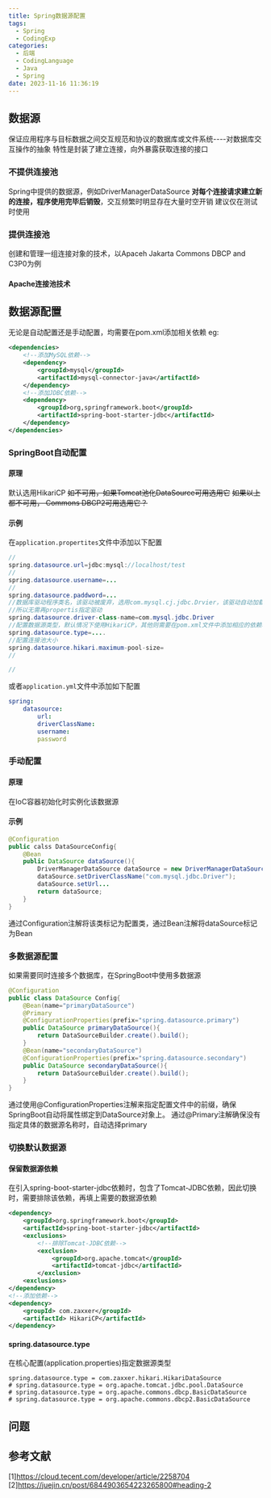 ```yaml
---
title: Spring数据源配置
tags:
  - Spring
  - CodingExp
categories:
  - 后端
  - CodingLanguage
  - Java
  - Spring
date: 2023-11-16 11:36:19
---
```

## 数据源
保证应用程序与目标数据之间交互规范和协议的数据库或文件系统----对数据库交互操作的抽象
特性是封装了建立连接，向外暴露获取连接的接口

### 不提供连接池
Spring中提供的数据源，例如DriverManagerDataSource
**对每个连接请求建立新的连接，程序使用完毕后销毁**，交互频繁时明显存在大量时空开销
建议仅在测试时使用
### 提供连接池
创建和管理一组连接对象的技术，以Apaceh Jakarta Commons DBCP and C3P0为例
#### Apache连接池技术


## 数据源配置
无论是自动配置还是手动配置，均需要在pom.xml添加相关依赖
eg:
```xml
<dependencies>
	<!--添加MySQL依赖-->
	<dependency>
		<groupId>mysql</groupId>
		<artifactId>mysql-connector-java</artifactId>
	</dependency>
	<!--添加JDBC依赖-->
	<dependency>
		<groupId>org,springframework.boot</groupId>
		<artifactId>spring-boot-starter-jdbc</artifactId>
	</dependency>
</dependencies>
```
### SpringBoot自动配置
#### 原理
默认选用HikariCP
~~如不可用，如果Tomcat池化DataSource可用选用它~~
~~如果以上都不可用， Commons DBCP2可用选用它？~~
#### 示例
在`application.propertites`文件中添加以下配置
```java
//
spring.datasource.url=jdbc:mysql://localhost/test
//
spring.datasource.username=...
//
spring.datasource.paddword=...
//数据库驱动程序类名，该驱动被废弃，选用com.mysql.cj.jdbc.Drvier，该驱动自动加载
//所以无需再propertis指定驱动
spring.datasource.driver-class-name=com.mysql.jdbc.Driver
//配置数据源类型，默认情况下使用HikariCP，其他则需要在pom.xml文件中添加相应的依赖项
spring.datasource.type=....
//配置连接池大小
spring.datasource.hikari.maximum-pool-size=
//

//
```
或者`application.yml`文件中添加如下配置
```yml
spring:
	datasource:
		url:
		driverClassName:
		username:
		password
```
### 手动配置
#### 原理
在IoC容器初始化时实例化该数据源

#### 示例
```java
@Configuration
public calss DataSourceConfig{
	@Bean
	public DataSource dataSource(){
		DriverManagerDataSource dataSource = new DriverManagerDataSource();
		dataSource.setDriverClassName("com.mysql.jdbc.Driver");
		dataSource.setUrl...
		return dataSource;
	}
}
```
通过Configuration注解将该类标记为配置类，通过Bean注解将dataSource标记为Bean
### 多数据源配置
如果需要同时连接多个数据库，在SpringBoot中使用多数据源
```java
@Configuration
public class DataSource Config{
	@Bean(name="primaryDataSource")
	@Primary
	@ConfigurationProperties(prefix="spring.datasource.primary")
	public DataSource primaryDataSource(){
		return DataSourceBuilder.create().build();
	}
	@Bean(name="secondaryDataSource")
	@ConfigurationProperties(prefix="spring.datasource.secondary")
	public DataSource secondaryDataSource(){
		return DataSourceBuilder.create().build();
	}
}
```
通过使用@ConfigurationProperties注解来指定配置文件中的前缀，确保SpringBoot自动将属性绑定到DataSource对象上。
通过@Primary注解确保没有指定具体的数据源名称时，自动选择primary

### 切换默认数据源
#### 保留数据源依赖
  在引入spring-boot-starter-jdbc依赖时，包含了Tomcat-JDBC依赖，因此切换时，需要排除该依赖，再填上需要的数据源依赖
```xml
<dependency>
	<groupId>org.springframework.boot</groupId>
	<artifactId>spring-boot-starter-jdbc</artifactId>
	<exclusions>
		<!--排除Tomcat-JDBC依赖-->
		<exclusion>
			<groupId>org.apache.tomcat</groupId>
			<artifactId>tomcat-jdbc</artifactId>
		</exclusion>
	<exclusions>
</dependency>
<!--添加依赖-->
<dependency>
	<groupId> com.zaxxer</groupId>
	<artifactId> HikariCP</artifactId>
</dependency>
```
#### spring.datasource.type
  在核心配置(application.properties)指定数据源类型
```
spring.datasource.type = com.zaxxer.hikari.HikariDataSource
# spring.datasource.type = org.apache.tomcat.jdbc.pool.DataSource
# spring.datasource.type = org.apache.commons.dbcp.BasicDataSource
# spring.datasource.type = org.apache.commons.dbcp2.BasicDataSource
```

## 问题


## 参考文献
[1]https://cloud.tecent.com/developer/article/2258704
[2]https://juejin.cn/post/6844903654223265800#heading-2
